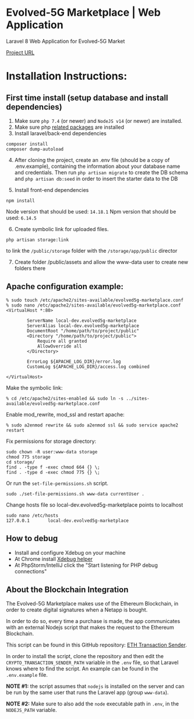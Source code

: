 # Εvolved-5G Marketplace | Web Application

Laravel 8 Web Application for Evolved-5G Market


[Project URL](https://evolved5g-marketplace.maggioli.gr)


# Installation Instructions:

## First time install (setup database and install dependencies)

1. Make sure `php 7.4` (or newer) and `NodeJS v14` (or newer) are installed.
2. Make sure php [related packages](https://stackoverflow.com/questions/40815984/how-to-install-all-required-php-extensions-for-laravel) are installed
4. Install laravel/back-end dependencies
```
composer install
composer dump-autoload
```
4. After cloning the project, create an .env file (should be a copy of .env.example),
   containing the information about your database name and credentials.
   Then run ```php artisan migrate``` to create the DB schema and
   ```php artisan db:seed``` in order to insert the starter data to the DB

5. Install front-end dependencies
```
npm install
```

Node version that should be used: `14.18.1`
Npm version  that should be used:  `6.14.5`


6. Create symbolic link for uploaded files.

```
php artisan storage:link
```
to link the `/public/storage` folder with the `/storage/app/public` director


7. Create folder /public/assets  and allow the www-data user to create new folders there

## Apache configuration example:


```
% sudo touch /etc/apache2/sites-available/evolved5g-marketplace.conf
% sudo nano /etc/apache2/sites-available/evolved5g-marketplace.conf
<VirtualHost *:80>
       
        ServerName local-dev.evolved5g-marketplace
        ServerAlias local-dev.evolved5g-marketplace
        DocumentRoot "/home/path/to/project/public"
        <Directory "/home/path/to/project/public">
            Require all granted
            AllowOverride all
        </Directory>
       
        ErrorLog ${APACHE_LOG_DIR}/error.log
        CustomLog ${APACHE_LOG_DIR}/access.log combined

</VirtualHost>
```
Make the symbolic link:
```
% cd /etc/apache2/sites-enabled && sudo ln -s ../sites-available/evolved5g-marketplace.conf
```
Enable mod_rewrite, mod_ssl and restart apache:
```
% sudo a2enmod rewrite && sudo a2enmod ssl && sudo service apache2 restart
```
Fix permissions for storage directory:
```
sudo chown -R user:www-data storage
chmod 775 storage
cd storage/
find . -type f -exec chmod 664 {} \;
find . -type d -exec chmod 775 {} \;
```

Or run the `set-file-permissions.sh` script.
```$xslt
sudo ./set-file-permissions.sh www-data currentUser .
```
Change hosts file so local-dev.evolved5g-marketplace points to localhost
```$xslt
sudo nano /etc/hosts
127.0.0.1       local-dev.evolved5g-marketplace

```

## How to debug
- Install and configure Xdebug on your machine
- At Chrome install [Xdebug helper](https://chrome.google.com/webstore/detail/xdebug-helper/eadndfjplgieldjbigjakmdgkmoaaaoc?utm_source=chrome-app-launcher-info-dialog)
- At PhpStorm/IntelliJ click the "Start listening for PHP debug connections"

## About the Blockchain Integration

The Evolved-5G Marketplace makes use of the Ethereum Blockchain, in order to create digital signatures when a Netapp is bought.

In order to do so, every time a purchase is made, the app communicates with an external Nodejs script that makes the request to the Ethereum Blockchain.

This script can be found in this GitHub repository: [ETH Transaction Sender](https://github.com/PavlosIsaris/eth-transaction-sender).

In order to install the script, clone the repository and then edit the `CRYPTO_TRANSACTION_SENDER_PATH` variable in the `.env` file, so that Laravel knows where to find the script. An example can be found in the `.env.example` file.

**NOTE #1:** the script assumes that `nodejs` is installed on the server and can be run by the same user that runs the Laravel app (group `www-data`).

**NOTE #2:** Make sure to also add the `node` executable path in `.env`, in the `NODEJS_PATH` variable.

